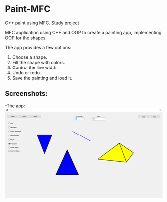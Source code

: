 # Paint-MFC
C++ paint using MFC. Study project

MFC application using C++ and OOP to create a painting app, implementing OOP for the shapes.


The app provides a few options: 
1. Choose a shape.
2. Fill the shape with colors. 
3. Control the line width.
4. Undo or redo.
5. Save the painting and load it.

## Screenshots:
-The app:
![login-page](screenshot1.png)

